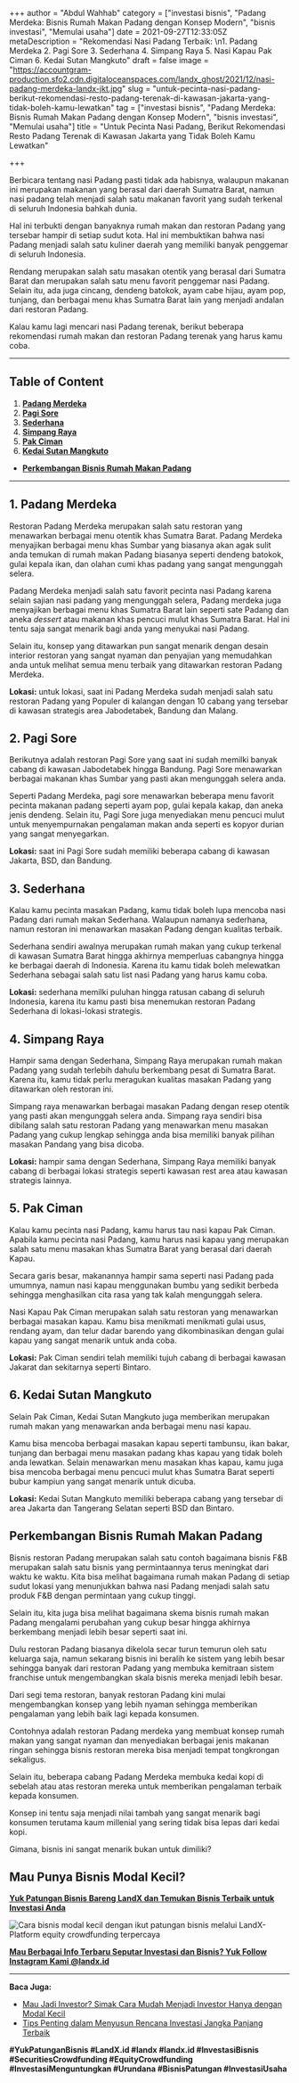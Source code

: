 +++
author = "Abdul Wahhab"
category = ["investasi bisnis", "Padang Merdeka: Bisnis Rumah Makan Padang dengan Konsep Modern", "bisnis investasi", "Memulai usaha"]
date = 2021-09-27T12:33:05Z
metaDescription = "Rekomendasi Nasi Padang Terbaik: \n1. Padang Merdeka 2. Pagi Sore 3. Sederhana 4. Simpang Raya 5. Nasi Kapau Pak Ciman 6. Kedai Sutan Mangkuto"
draft = false
image = "https://accountgram-production.sfo2.cdn.digitaloceanspaces.com/landx_ghost/2021/12/nasi-padang-merdeka-landx-jkt.jpg"
slug = "untuk-pecinta-nasi-padang-berikut-rekomendasi-resto-padang-terenak-di-kawasan-jakarta-yang-tidak-boleh-kamu-lewatkan"
tag = ["investasi bisnis", "Padang Merdeka: Bisnis Rumah Makan Padang dengan Konsep Modern", "bisnis investasi", "Memulai usaha"]
title = "Untuk Pecinta Nasi Padang, Berikut Rekomendasi Resto Padang Terenak di Kawasan Jakarta yang Tidak Boleh Kamu Lewatkan"

+++


Berbicara tentang nasi Padang pasti tidak ada habisnya, walaupun makanan ini merupakan makanan yang berasal dari daerah Sumatra Barat, namun nasi padang telah menjadi salah satu makanan favorit yang sudah terkenal di seluruh Indonesia bahkah dunia.

Hal ini terbukti dengan banyaknya rumah makan dan restoran Padang yang tersebar hampir di setiap sudut kota. Hal ini membuktikan bahwa nasi Padang menjadi salah satu kuliner daerah yang memiliki banyak penggemar di seluruh Indonesia.

Rendang merupakan salah satu masakan otentik yang berasal dari Sumatra Barat dan merupakan salah satu menu favorit penggemar nasi Padang. Selain itu, ada juga cincang, dendeng batokok, ayam cabe hijau, ayam pop, tunjang, dan berbagai menu khas Sumatra Barat lain yang menjadi andalan dari restoran Padang.

Kalau kamu lagi mencari nasi Padang terenak, berikut beberapa rekomendasi rumah makan dan restoran Padang terenak yang harus kamu coba.

---

## Table of Content

1. ******[Padang Merdeka](#1-padang-merdeka)******
2. ******[Pagi Sore](#2-pagi-sore)******
3. ******[Sederhana](#3-sederhana)******
4. ******[Simpang Raya](#4-simpang-raya)******
5. ******[Pak Ciman](#5-pak-ciman)******
6. **[Kedai Sutan Mangkuto](#kedai-sutan-mangkuto)**

* **[Perkembangan Bisnis Rumah Makan Padang](#perkembangan-bisnis-rumah-makan-padang)**

---

## 1. Padang Merdeka

Restoran Padang Merdeka merupakan salah satu restoran yang menawarkan berbagai menu otentik khas Sumatra Barat. Padang Merdeka menyajikan berbagai menu khas Sumbar yang biasanya akan agak sulit anda temukan di rumah makan Padang biasanya seperti dendeng batokok, gulai kepala ikan, dan olahan cumi khas padang yang sangat mengunggah selera.

Padang Merdeka menjadi salah satu favorit pecinta nasi Padang karena selain sajian nasi padang yang mengunggah selera, Padang merdeka juga menyajikan berbagai menu khas Sumatra Barat lain seperti sate Padang dan aneka _dessert_ atau makanan khas pencuci mulut khas Sumatra Barat. Hal ini tentu saja sangat menarik bagi anda yang menyukai nasi Padang.

Selain itu, konsep yang ditawarkan pun sangat menarik dengan desain interior restoran yang sangat nyaman dan penyajian yang memudahkan anda untuk melihat semua menu terbaik yang ditawarkan restoran Padang Merdeka.

**Lokasi:** untuk lokasi, saat ini Padang Merdeka sudah menjadi salah satu restoran Padang yang Populer di kalangan dengan 10 cabang yang tersebar di kawasan strategis area Jabodetabek, Bandung dan Malang.

## 2. Pagi Sore

Berikutnya adalah restoran Pagi Sore yang saat ini sudah memilki banyak cabang di kawasan Jabodetabek hingga Bandung. Pagi Sore menawarkan berbagai makanan khas Sumbar yang pasti akan mengunggah selera anda.

Seperti Padang Merdeka, pagi sore menawarkan beberapa menu favorit pecinta makanan padang seperti ayam pop, gulai kepala kakap, dan aneka jenis dendeng. Selain itu, Pagi Sore juga menyediakan menu pencuci mulut untuk menyempurnakan pengalaman makan anda seperti es kopyor durian yang sangat menyegarkan.

**Lokasi:** saat ini Pagi Sore sudah memiliki beberapa cabang di kawasan Jakarta, BSD, dan Bandung.

## 3. Sederhana

Kalau kamu pecinta masakan Padang, kamu tidak boleh lupa mencoba nasi Padang dari rumah makan Sederhana. Walaupun namanya sederhana, namun restoran ini menawarkan masakan Padang dengan kualitas terbaik.

Sederhana sendiri awalnya merupakan rumah makan yang cukup terkenal di kawasan Sumatra Barat hingga akhirnya memperluas cabangnya hingga ke berbagai daerah di Indonesia. Karena itu kamu tidak boleh melewatkan Sederhana sebagai salah satu list  nasi Padang yang harus kamu coba.

**Lokasi:** sederhana memilki puluhan hingga ratusan cabang di seluruh Indonesia, karena itu kamu pasti bisa menemukan restoran Padang Sederhana di lokasi-lokasi strategis.

## 4. Simpang Raya

Hampir sama dengan Sederhana, Simpang Raya merupakan rumah makan Padang yang sudah terlebih dahulu berkembang pesat di Sumatra Barat. Karena itu, kamu tidak perlu meragukan kualitas masakan Padang yang ditawarkan oleh restoran ini.

Simpang raya menawarkan berbagai masakan Padang dengan resep otentik yang pasti akan mengunggah selera anda. Simpang raya sendiri bisa dibilang salah satu restoran Padang yang menawarkan menu masakan Padang yang cukup lengkap sehingga anda bisa memiliki banyak pilihan masakan Pandang yang bisa dicoba.

**Lokasi:** hampir sama dengan Sederhana, Simpang Raya memiliki banyak cabang di berbagai lokasi strategis seperti kawasan rest area atau kawasan strategis lainnya.

## 5. Pak Ciman

Kalau kamu pecinta nasi Padang, kamu harus tau nasi kapau Pak Ciman. Apabila kamu pecinta nasi Padang, kamu harus nasi kapau yang merupakan salah satu menu masakan khas Sumatra Barat yang berasal dari daerah Kapau.

Secara garis besar, makanannya hampir sama seperti nasi Padang pada umumnya, namun nasi kapau menggunakan bumbu yang sedikit berbeda sehingga menghasilkan cita rasa yang tak kalah mengunggah selera.

Nasi Kapau Pak Ciman merupakan salah satu restoran yang menawarkan berbagai masakan kapau. Kamu bisa menikmati menikmati gulai usus, rendang ayam, dan telur dadar barendo yang dikombinasikan dengan gulai kapau yang sangat menarik untuk anda coba.

**Lokasi:** Pak Ciman sendiri telah memiliki tujuh cabang di berbagai kawasan Jakarat dan sekitarnya seperti Bintaro.

## 6. Kedai Sutan Mangkuto

Selain Pak Ciman, Kedai Sutan Mangkuto juga memberikan merupakan rumah makan yang menawarkan anda berbagai menu nasi kapau.

Kamu bisa mencoba berbagai masakan kapau seperti tambunsu, ikan bakar, tunjang dan berbagai menu masakan padang khas kapau yang tidak boleh anda lewatkan. Selain menawarkan menu masakan khas kapau, kamu juga bisa mencoba berbagai menu pencuci mulut khas Sumatra Barat seperti bubur kampiun yang sangat menarik untuk dicuba.

**Lokasi:** Kedai Sutan Mangkuto memiliki beberapa cabang yang tersebar di area Jakarta dan Tangerang Selatan seperti BSD dan Bintaro.

## Perkembangan Bisnis Rumah Makan Padang

Bisnis restoran Padang merupakan salah satu contoh bagaimana bisnis F&B merupakan salah satu bisnis yang permintaannya terus meningkat dari waktu ke waktu. Kita bisa melihat bagaimana rumah makan Padang di setiap sudut lokasi yang menunjukkan bahwa nasi Padang menjadi salah satu produk F&B dengan permintaan yang cukup tinggi.

Selain itu, kita juga  bisa melihat bagaimana skema bisnis rumah makan Padang mengalami perubahan yang cukup besar hingga akhirnya berkembang menjadi lebih besar seperti saat ini.

Dulu restoran Padang biasanya dikelola secar turun temurun oleh satu keluarga saja, namun sekarang bisnis ini beralih ke sistem yang lebih besar sehingga banyak dari restoran Padang yang membuka kemitraan sistem franchise untuk mengembangkan skala bisnis mereka menjadi lebih besar.

Dari segi tema restoran, banyak restoran Padang kini mulai mengembangkan konsep yang lebih nyaman sehingga memberikan pengalaman yang lebih baik lagi kepada konsumen.

Contohnya adalah restoran Padang merdeka yang membuat konsep rumah makan yang sangat nyaman dan menyediakan berbagai jenis makanan ringan sehingga bisnis restoran mereka bisa menjadi tempat tongkrongan sekaligus.

Selain itu, beberapa cabang Padang Merdeka membuka kedai kopi di sebelah atau atas restoran mereka untuk memberikan pengalaman terbaik kepada konsumen.

Konsep ini tentu saja menjadi nilai tambah yang sangat menarik bagi konsumen terutama kaum millenial yang sering tidak bisa lepas dari kedai kopi.

Gimana, bisnis ini sangat menarik bukan untuk dimiliki?

## Mau Punya Bisnis Modal Kecil?

[**Yuk Patungan Bisnis Bareng LandX dan Temukan Bisnis Terbaik untuk Investasi Anda**
](https://landx.id/project/)

![Cara bisnis modal kecil dengan ikut patungan bisnis melalui LandX-Platform equity crowdfunding terpercaya](https://accountgram-production.sfo2.cdn.digitaloceanspaces.com/landx_ghost/2021/09/Equity-Crowdfunding-di-Indonesia-1--2.png)

[**Mau Berbagai Info Terbaru Seputar Investasi dan Bisnis? Yuk Follow Instagram Kami @landx.id**](https://www.instagram.com/landx.id/?utm_medium=copy_link)

---

**Baca Juga:**

* [Mau Jadi Investor? Simak Cara Mudah Menjadi Investor Hanya dengan Modal Kecil](https://landx.id/blog/cara-menjadi-investor/)
* [Tips Penting dalam Menyusun Rencana Investasi Jangka Panjang Terbaik](https://landx.id/blog/investasi-jangka-panjang-adalah/)

**#YukPatunganBisnis  #LandX.id    #landx         #landx.id    #InvestasiBisnis  #SecuritiesCrowdfunding   #EquityCrowdfunding    #InvestasiMenguntungkan     #Urundana    #BisnisPatungan    #InvestasiUsaha**

